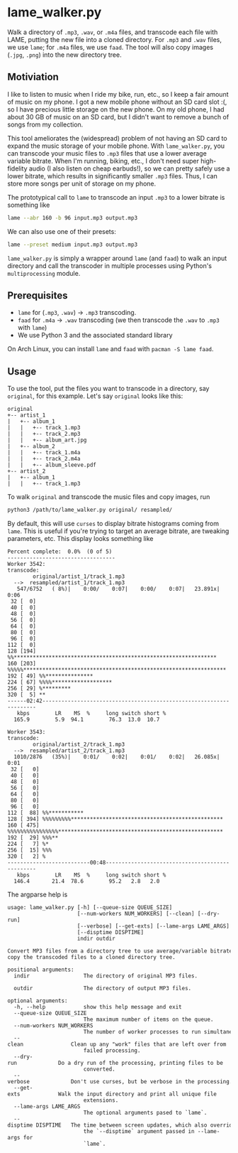 # lame_walker.py
Walk a directory of `.mp3`, `.wav`, or `.m4a` files, and transcode each file with LAME,
putting the new file into a cloned directory.  For `.mp3` and `.wav` files, we use
`lame`; for `.m4a` files, we use `faad`.  The tool will also copy images (`.jpg`, `.png`)
into the new directory tree.

## Motiviation
I like to listen to music when I ride my bike, run, etc., so I keep a fair amount
of music on my phone.  I got a new mobile phone without an SD card slot :(, so I
have precious little storage on the new phone.  On my old phone, I had about 30
GB of music on an SD card, but I didn't want to remove a bunch of songs from my
collection.

This tool ameliorates the (widespread) problem of not having an SD card to expand
the music storage of your mobile phone.  With `lame_walker.py`, you can transcode your
music files to `.mp3` files that use a lower average variable bitrate.  When I'm
running, biking, etc., I don't need super high-fidelity audio (I also listen on
cheap earbuds!), so we can pretty safely use a lower bitrate, which results in
significantly smaller `.mp3` files.  Thus, I can store more songs per unit of
storage on my phone.

The prototypical call to `lame` to transcode an input `.mp3` to a lower bitrate
is something like

```bash
lame --abr 160 -b 96 input.mp3 output.mp3
```
We can also use one of their presets:

```bash
lame --preset medium input.mp3 output.mp3
```

`lame_walker.py` is simply a wrapper around `lame` (and `faad`) to walk an input
directory and call the transcoder in multiple processes using Python's `multiprocessing`
module.


## Prerequisites
* `lame` for (`.mp3`, `.wav`) -> `.mp3` transcoding.
* `faad` for `.m4a` -> `.wav` transcoding (we then transcode the `.wav` to `.mp3` with `lame`)
* We use Python 3 and the associated standard library

On Arch Linux, you can install `lame` and `faad` with `pacman -S lame faad`.

## Usage
To use the tool, put the files you want to transcode in a directory, say `original`,
for this example.  Let's say `original` looks like this:

```
original
+-- artist_1
|   +-- album_1
|   |   +-- track_1.mp3
|   |   +-- track_2.mp3
|   |   +-- album_art.jpg
|   +-- album_2
|   |   +-- track_1.m4a
|   |   +-- track_2.m4a
|   |   +-- album_sleeve.pdf
+-- artist_2
|   +-- album_1
|   |   +-- track_1.mp3
```

To walk `original` and transcode the music files and copy images, run

```bash
python3 /path/to/lame_walker.py original/ resampled/
```

By default, this will use `curses` to display bitrate histograms coming from `lame`.
This is useful if you're trying to target an average bitrate, are tweaking parameters,
etc.  This display looks something like

```
Percent complete:  0.0%  (0 of 5)
----------------------------------
Worker 3542:
transcode:
        original/artist_1/track_1.mp3
  -->  resampled/artist_1/track_1.mp3
   547/6752   ( 8%)|    0:00/    0:07|    0:00/    0:07|   23.891x|    0:06
 32 [  0]
 40 [  0]
 48 [  0]
 56 [  0]
 64 [  0]
 80 [  0]
 96 [  0]
112 [  0]
128 [194] %%****************************************************************
160 [203] %%%%%****************************************************************
192 [ 49] %%***************
224 [ 67] %%%%*******************
256 [ 29] %*********
320 [  5] **
------02:42--------------------------------------------------------------------
   kbps        LR    MS  %     long switch short %
  165.9        5.9  94.1        76.3  13.0  10.7

Worker 3543:
transcode:
        original/artist_2/track_1.mp3
  -->  resampled/artist_2/track_1.mp3
  1010/2876   (35%)|    0:01/    0:02|    0:01/    0:02|   26.085x|    0:01
 32 [   0]
 40 [   0]
 48 [   0]
 56 [   0]
 64 [   0]
 80 [   0]
 96 [   0]
112 [  88] %%***********
128 [ 394] %%%%%%%%%************************************************
160 [ 475] %%%%%%%%%%%%%%%%****************************************************
192 [  29] %%%**
224 [   7] %*
256 [  15] %%%
320 [   2] %
--------------------------00:48------------------------------------------------
   kbps        LR    MS  %     long switch short %
  146.4       21.4  78.6        95.2   2.8   2.0
```


The argparse help is
```
usage: lame_walker.py [-h] [--queue-size QUEUE_SIZE]
                      [--num-workers NUM_WORKERS] [--clean] [--dry-run]
                      [--verbose] [--get-exts] [--lame-args LAME_ARGS]
                      [--disptime DISPTIME]
                      indir outdir
 
Convert MP3 files from a directory tree to use average/variable bitrate and
copy the transcoded files to a cloned directory tree.
 
positional arguments:
  indir                 The directory of original MP3 files.

  outdir                The directory of output MP3 files.
 
optional arguments:
  -h, --help            show this help message and exit
  --queue-size QUEUE_SIZE
                        The maximum number of items on the queue.
  --num-workers NUM_WORKERS
                        The number of worker processes to run simultaneously.
  --clean               Clean up any "work" files that are left over from
                        failed processing.
  --dry-run             Do a dry run of the processing, printing files to be
                        converted.
  --verbose             Don't use curses, but be verbose in the processing.
  --get-exts            Walk the input directory and print all unique file
                        extensions.
  --lame-args LAME_ARGS
                        The optional arguments pased to `lame`.
  --disptime DISPTIME   The time between screen updates, which also overrides
                        the `--disptime` argument passed in --lame-args for
                        `lame`.
```
